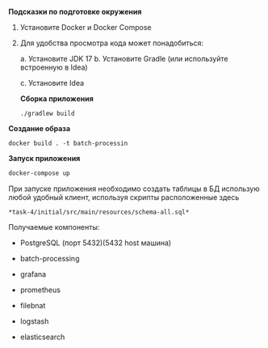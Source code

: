 **Подсказки по подготовке окружения**

1. Установите Docker и Docker Compose
2. Для удобства просмотра кода может понадобиться:

   a. Установите JDK 17
   b. Установите Gradle (или используйте встроенную в Idea)

   c. Установите Idea

   **Сборка приложения**

   ```
   ./gradlew build
   ```


**Создание образа**

   ```
   docker build . -t batch-processin
   ```


**Запуск приложения**

   ```bash
   docker-compose up 
   ```

При запуске приложения необходимо создать таблицы в БД использую любой удобный клиент, используя скрипты расположенные здесь

    *task-4/initial/src/main/resources/schema-all.sql*

Получаемые компоненты:
- PostgreSQL (порт 5432)(5432 host машина)


- batch-processing
- grafana
- prometheus
- filebnat
- logstash
- elasticsearch


